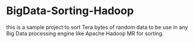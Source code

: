 # BigData-Sorting-Hadoop
this is a sample project to sort Tera bytes of random data to be use in any Big Data processing engine like Apache Hadoop MR for sorting.
